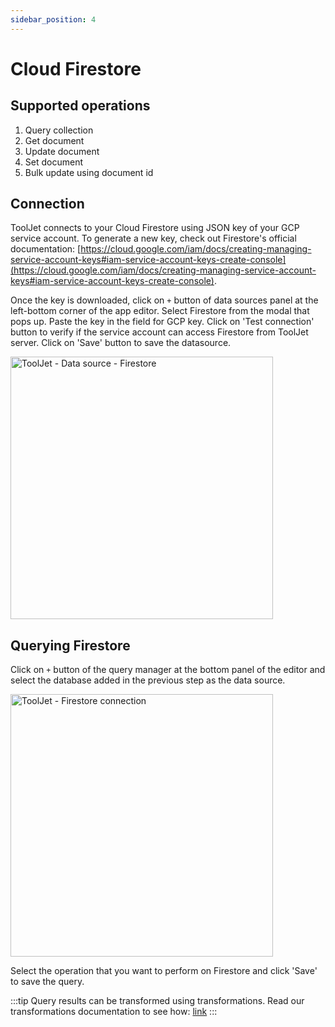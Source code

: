 ```yaml
---
sidebar_position: 4
---
```


# Cloud Firestore

## Supported operations
1.  Query collection
2.  Get document
3.  Update document 
4.  Set document 
5.  Bulk update using document id

## Connection 
ToolJet connects to your Cloud Firestore using JSON key of your GCP service account.
To generate a new key, check out Firestore's official documentation: [https://cloud.google.com/iam/docs/creating-managing-service-account-keys#iam-service-account-keys-create-console](https://cloud.google.com/iam/docs/creating-managing-service-account-keys#iam-service-account-keys-create-console).

Once the key is downloaded, click on `+` button of data sources panel at the left-bottom corner of the app editor. Select Firestore from the modal that pops up. Paste the key in the field for GCP key. Click on 'Test connection' button to verify if the service account can access Firestore from ToolJet server. Click on 'Save' button to save the datasource.

<img class="screenshot-full" src="/img/datasource-reference/firestore/firestore-intro.gif" alt="ToolJet - Data source - Firestore" height="420" />

## Querying Firestore 

Click on `+` button of the query manager at the bottom panel of the editor and select the database added in the previous step as the data source.

<img class="screenshot-full" src="/img/datasource-reference/firestore/firestore-query.png" alt="ToolJet - Firestore connection" height="420"/>

Select the operation that you want to perform on Firestore and click 'Save' to save the query. 

:::tip
Query results can be transformed using transformations. Read our transformations documentation to see how: [link](/docs/tutorial/transformations)
:::